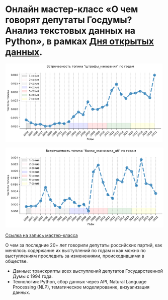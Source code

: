 # Онлайн мастер-класс «О чем говорят депутаты Госдумы? Анализ текстовых данных на Python», в рамках [Дня открытых данных](https://opendataday.ru/msk).

<img src=https://github.com/DmitrySerg/open-data/blob/master/russian-parlament-2021/src/pictures/pic-1.png width=500>

![](https://github.com/DmitrySerg/open-data/blob/master/russian-parlament-2021/src/pictures/pic-2.png)

[Ссылка на запись мастер-класса](https://www.youtube.com/watch?v=8IaE-e8kjd8&list=PLanHtAra76re5uKvSvPJvYTMbR7lRLqQL&index=4)

О чем за последние 20+ лет говорили депутаты российских партий, как менялось содержание их выступлений по годам и как можно по выступлениям проследить за изменениями, происходившими в обществе.

- Данные: транскрипты всех выступлений депутатов Государственной Думы с 1994 года.
- Технологии: Python, сбор данных через API, Natural Language Processing (NLP), тематическое моделирование, визуализация данных.
